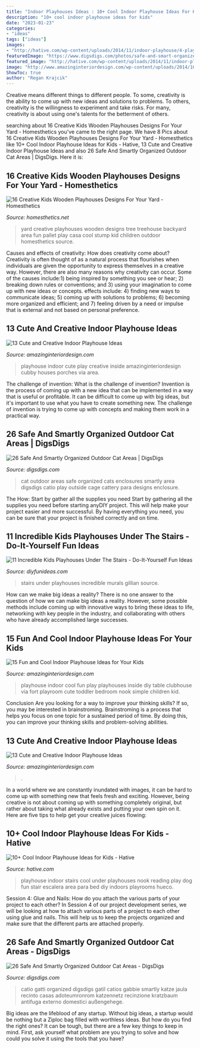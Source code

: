 ```yaml
---
title: "Indoor Playhouses Ideas : 10+ Cool Indoor Playhouse Ideas For Kids"
description: "10+ cool indoor playhouse ideas for kids"
date: "2023-01-23"
categories:
- "ideas"
tags: ["ideas"]
images:
- "http://hative.com/wp-content/uploads/2014/11/indoor-playhouse/4-playhouses-under-the-stairs.jpg"
featuredImage: "https://www.digsdigs.com/photos/safe-and-smart-organized-outdoor-cat-areas-4-554x738.jpg"
featured_image: "http://hative.com/wp-content/uploads/2014/11/indoor-playhouse/4-playhouses-under-the-stairs.jpg"
image: "http://www.amazinginteriordesign.com/wp-content/uploads/2014/10/514.jpg"
ShowToc: true
author: "Regan Krajcik"
---
```



Creative means different things to different people. To some, creativity is the ability to come up with new ideas and solutions to problems. To others, creativity is the willingness to experiment and take risks. For many, creativity is about using one's talents for the betterment of others.

	

		
searching about 16 Creative Kids Wooden Playhouses Designs For Your Yard - Homesthetics you've came to the right page. We have 8 Pics about 16 Creative Kids Wooden Playhouses Designs For Your Yard - Homesthetics like 10+ Cool Indoor Playhouse Ideas for Kids - Hative, 13 Cute and Creative Indoor Playhouse Ideas and also 26 Safe And Smartly Organized Outdoor Cat Areas | DigsDigs. Here it is:
		
    
## 16 Creative Kids Wooden Playhouses Designs For Your Yard - Homesthetics

<img loading=lazy src="http://cdn.homesthetics.net/wp-content/uploads/2016/02/16-16-Creative-Kids-Wooden-Playhouses-Designs-For-Your-Yard-18.jpg" onerror="this.onerror=null;this.src='https://tse1.mm.bing.net/th?id=OIP.uA96TCuFrnzKuYYPC-hk2gHaJ4&amp;pid=15.1';" alt="16 Creative Kids Wooden Playhouses Designs For Your Yard - Homesthetics">

_Source: homesthetics.net_

>yard creative playhouses wooden designs tree treehouse backyard area fun pallet play casa cool stump kid children outdoor homesthetics source. 

	

Causes and effects of creativity: How does creativity come about?
Creativity is often thought of as a natural process that flourishes when individuals are given the opportunity to express themselves in a creative way. However, there are also many reasons why creativity can occur. Some of the causes include:1) being inspired by something you see or hear; 2) breaking down rules or conventions; and 3) using your imagination to come up with new ideas or concepts. effects include: 4) finding new ways to communicate ideas; 5) coming up with solutions to problems; 6) becoming more organized and efficient; and 7) feeling driven by a need or impulse that is external and not based on personal preference.

    
## 13 Cute And Creative Indoor Playhouse Ideas

<img loading=lazy src="http://www.amazinginteriordesign.com/wp-content/uploads/2017/04/13-cute-and-creative-indoor-playhouse-ideas-8.jpg" onerror="this.onerror=null;this.src='https://tse2.mm.bing.net/th?id=OIP.t3L1dp4JDdJYHmcwPy9TQADlEQ&amp;pid=15.1';" alt="13 Cute and Creative Indoor Playhouse Ideas">

_Source: amazinginteriordesign.com_

>playhouse indoor cute play creative inside amazinginteriordesign cubby houses porches via area. 

	

The challenge of invention: What is the challenge of invention?
Invention is the process of coming up with a new idea that can be implemented in a way that is useful or profitable. It can be difficult to come up with big ideas, but it's important to use what you have to create something new. The challenge of invention is trying to come up with concepts and making them work in a practical way.

    
## 26 Safe And Smartly Organized Outdoor Cat Areas | DigsDigs

<img loading=lazy src="http://www.digsdigs.com/photos/safe-and-smart-organized-outdoor-cat-areas-12.jpg" onerror="this.onerror=null;this.src='https://tse1.mm.bing.net/th?id=OIP.qh0qKGoYDLIJCcEFUpc-YAHaE6&amp;pid=15.1';" alt="26 Safe And Smartly Organized Outdoor Cat Areas | DigsDigs">

_Source: digsdigs.com_

>cat outdoor areas safe organized cats enclosures smartly area digsdigs catio play outside cage cattery para designs enclosure. 

	

The How: Start by gather all the supplies you need
Start by gathering all the supplies you need before starting anyDIY project. This will help make your project easier and more successful. By having everything you need, you can be sure that your project is finished correctly and on time.

    
## 11 Incredible Kids Playhouses Under The Stairs - Do-It-Yourself Fun Ideas

<img loading=lazy src="http://diyfunideas.com/wp-content/uploads/2014/04/murals-by-gillian.jpg" onerror="this.onerror=null;this.src='https://tse3.mm.bing.net/th?id=OIP.6TrxgJ5dN94vtpfTcppQhQHaJ4&amp;pid=15.1';" alt="11 Incredible Kids Playhouses Under The Stairs - Do-It-Yourself Fun Ideas">

_Source: diyfunideas.com_

>stairs under playhouses incredible murals gillian source. 

	

How can we make big ideas a reality?
There is no one answer to the question of how we can make big ideas a reality. However, some possible methods include coming up with innovative ways to bring these ideas to life, networking with key people in the industry, and collaborating with others who have already accomplished large successes.

    
## 15 Fun And Cool Indoor Playhouse Ideas For Your Kids

<img loading=lazy src="http://www.amazinginteriordesign.com/wp-content/uploads/2014/10/514.jpg" onerror="this.onerror=null;this.src='https://tse4.mm.bing.net/th?id=OIP.0_x_N9T2wy0sZSaXuWXNWAHaE6&amp;pid=15.1';" alt="15 Fun and Cool Indoor Playhouse Ideas for Your Kids">

_Source: amazinginteriordesign.com_

>playhouse indoor cool fun play playhouses inside diy table clubhouse via fort playroom cute toddler bedroom nook simple children kid. 

	

Conclusion
Are you looking for a way to improve your thinking skills? If so, you may be interested in brainstroming. Brainstroming is a process that helps you focus on one topic for a sustained period of time. By doing this, you can improve your thinking skills and problem-solving abilities.

    
## 13 Cute And Creative Indoor Playhouse Ideas

<img loading=lazy src="https://www.amazinginteriordesign.com/wp-content/uploads/2017/04/13-cute-and-creative-indoor-playhouse-ideas-1.jpg" onerror="this.onerror=null;this.src='https://tse3.mm.bing.net/th?id=OIP.MoHlYvMGTN2Qjc6hTABBAQHaF7&amp;pid=15.1';" alt="13 Cute and Creative Indoor Playhouse Ideas">

_Source: amazinginteriordesign.com_

>. 

	

In a world where we are constantly inundated with images, it can be hard to come up with something new that feels fresh and exciting. However, being creative is not about coming up with something completely original, but rather about taking what already exists and putting your own spin on it. Here are five tips to help get your creative juices flowing:

    
## 10+ Cool Indoor Playhouse Ideas For Kids - Hative

<img loading=lazy src="http://hative.com/wp-content/uploads/2014/11/indoor-playhouse/4-playhouses-under-the-stairs.jpg" onerror="this.onerror=null;this.src='https://tse1.mm.bing.net/th?id=OIP.PsFTSX0obXmlBrZAT7mlmQHaJ4&amp;pid=15.1';" alt="10+ Cool Indoor Playhouse Ideas for Kids - Hative">

_Source: hative.com_

>playhouse indoor stairs cool under playhouses nook reading play dog fun stair escalera area para bed diy indoors playrooms hueco. 

	

Session 4: Glue and Nails: How do you attach the various parts of your project to each other?
In Session 4 of our project development series, we will be looking at how to attach various parts of a project to each other using glue and nails. This will help us to keep the projects organized and make sure that the different parts are attached properly.

    
## 26 Safe And Smartly Organized Outdoor Cat Areas - DigsDigs

<img loading=lazy src="https://www.digsdigs.com/photos/safe-and-smart-organized-outdoor-cat-areas-4-554x738.jpg" onerror="this.onerror=null;this.src='https://tse4.mm.bing.net/th?id=OIP.DS8pAbzc6vBLMSUlhM-HWwHaJ3&amp;pid=15.1';" alt="26 Safe And Smartly Organized Outdoor Cat Areas - DigsDigs">

_Source: digsdigs.com_

>catio gatti organized digsdigs gatil catios gabbie smartly katze jaula recinto casas adoteumronrom katzennetz recinzione kratzbaum antifuga externo domestici außengehege. 

	

Big ideas are the lifeblood of any startup. Without big ideas, a startup would be nothing but a Ziploc bag filled with worthless ideas. But how do you find the right ones? It can be tough, but there are a few key things to keep in mind. First, ask yourself what problem are you trying to solve and how could you solve it using the tools that you have?


